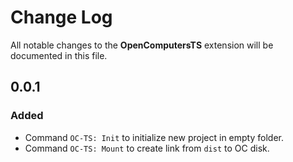 # Change Log

All notable changes to the **OpenComputersTS** extension will be documented in this file.

## 0.0.1

### Added

- Command `OC-TS: Init` to initialize new project in empty folder.
- Command `OC-TS: Mount` to create link from `dist` to OC disk.
